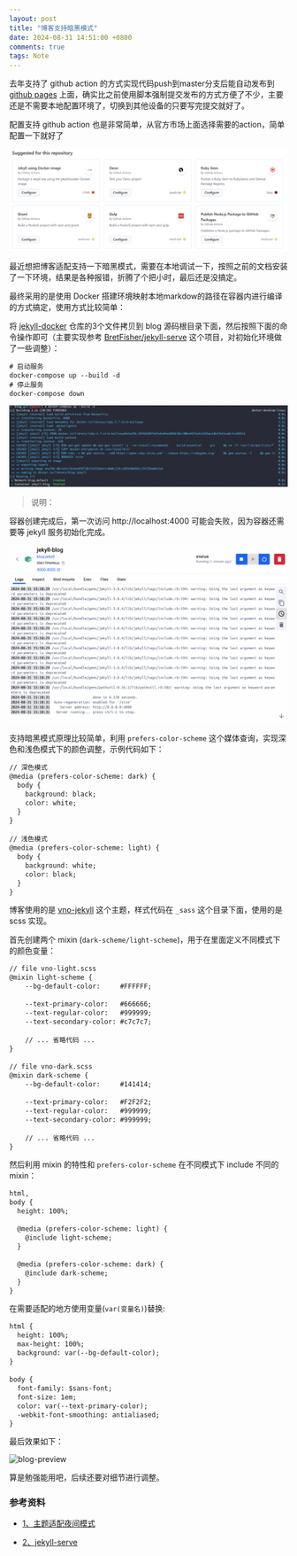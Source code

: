 ```yaml
---
layout: post
title: "博客支持暗黑模式"
date: 2024-08-31 14:51:00 +0800
comments: true
tags: Note
---
```


去年支持了 github action 的方式实现代码push到master分支后能自动发布到 [github pages](https://docs.github.com/en/pages) 上面，确实比之前使用脚本强制提交发布的方式方便了不少，主要还是不需要本地配置环境了，切换到其他设备的只要写完提交就好了。

配置支持 github action 也是非常简单，从官方市场上面选择需要的action，简单配置一下就好了

![github-actions](/images/blog-support-dark-mode//github-actions.png)

最近想把博客适配支持一下暗黑模式，需要在本地调试一下，按照之前的文档安装了一下环境，结果是各种报错，折腾了个把小时，最后还是没搞定。

最终采用的是使用 Docker 搭建环境映射本地markdow的路径在容器内进行编译的方式搞定，使用方式比较简单：

将 [jekyll-docker](https://github.com/hhtczengjing/jekyll-docker) 仓库的3个文件拷贝到 blog 源码根目录下面，然后按照下面的命令操作即可（主要实现参考 [BretFisher/jekyll-serve](https://github.com/BretFisher/jekyll-serve) 这个项目，对初始化环境做了一些调整）：

```
# 启动服务
docker-compose up --build -d
# 停止服务
docker-compose down
```

![docker-jekyll-1](/images/blog-support-dark-mode/docker-jekyll-1.png)

> 说明：

容器创建完成后，第一次访问 http://localhost:4000 可能会失败，因为容器还需要等 jekyll 服务初始化完成。

![docker-jekyll-2](/images/blog-support-dark-mode/docker-jekyll-2.png)

支持暗黑模式原理比较简单，利用 `prefers-color-scheme` 这个媒体查询，实现深色和浅色模式下的颜色调整，示例代码如下：

```
// 深色模式
@media (prefers-color-scheme: dark) {
  body {
    background: black;
    color: white;
  }
}

// 浅色模式
@media (prefers-color-scheme: light) {
  body {
    background: white;
    color: black;
  }
}
```

博客使用的是 [vno-jekyll](https://github.com/onevcat/vno-jekyll) 这个主题，样式代码在 `_sass` 这个目录下面，使用的是 scss 实现。

首先创建两个 mixin (`dark-scheme/light-scheme`)，用于在里面定义不同模式下的颜色变量：

```
// file vno-light.scss
@mixin light-scheme {
    --bg-default-color:     #FFFFFF;

    --text-primary-color:   #666666;
    --text-regular-color:   #999999;
    --text-secondary-color: #c7c7c7;

    // ... 省略代码 ...
}

// file vno-dark.scss
@mixin dark-scheme {
    --bg-default-color:     #141414;

    --text-primary-color:   #F2F2F2;
    --text-regular-color:   #999999;
    --text-secondary-color: #999999;

    // ... 省略代码 ...
}
```

然后利用 mixin 的特性和 `prefers-color-scheme` 在不同模式下 include 不同的 mixin：

```
html,
body {
  height: 100%;

  @media (prefers-color-scheme: light) {
    @include light-scheme;
  }
  
  @media (prefers-color-scheme: dark) {
    @include dark-scheme;
  }
}
```

在需要适配的地方使用变量(`var(变量名)`)替换:

```
html {
  height: 100%;
  max-height: 100%;
  background: var(--bg-default-color);
}

body {
  font-family: $sans-font;
  font-size: 1em;
  color: var(--text-primary-color);
  -webkit-font-smoothing: antialiased;
}
```

最后效果如下：

![blog-preview](/images/blog-support-dark-mode/blog-preview.png)

算是勉强能用吧，后续还要对细节进行调整。

### 参考资料

- [1、主题适配夜间模式](https://blog.tmaize.net/posts/2021/01/11/%E4%B8%BB%E9%A2%98%E9%80%82%E9%85%8D%E5%A4%9C%E9%97%B4%E6%A8%A1%E5%BC%8F.html)

- [2、jekyll-serve](https://github.com/BretFisher/jekyll-serve)